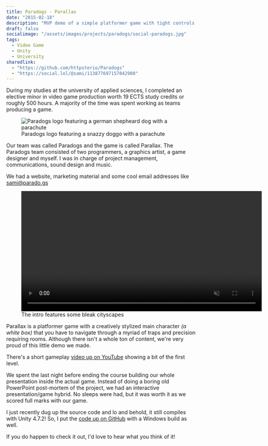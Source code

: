 ```yaml
---
title: Paradogs - Parallax
date: "2015-02-18"
description: "MVP demo of a simple platformer game with tight controls and physics. Made as the final project for my minor in video games."
draft: false
socialimage: "/assets/images/projects/paradogs/social-paradogs.jpg"
tags:
  - Video Game
  - Unity
  - University
sharedlink: 
  - "https://github.com/httpsterio/Paradogs"
  - "https://social.lol/@sami/113877697157842980"
---
```


During my studies at the university of applied sciences, I completed an elective minor in video game production worth 19 ECTS study credits or roughly 500 hours. A majority of the time was spent working as teams producing a game.

<figure>
  <img src="/assets/images/projects/paradogs/paradogs-logo.webp" alt="Paradogs logo featuring a german shepheard dog with a parachute" title="Paradogs logo featuring a german shepheard dog with a parachute" />
  <figcaption>Paradogs logo featuring a snazzy doggo with a parachute</figcaption>
</figure>

Our team was called Paradogs and the game is called Parallax. The Paradogs team consisted of two programmers, a graphics artist, a game designer and myself. I was in charge of project management, communications, sound design and music.

We had a website, marketing material and some cool email addresses like sami@parado.gs

<figure>
  <video width="640" preload="auto" muted autoplay loop>
    <source src="/assets/images/projects/paradogs/paradogs-outer.webm" type="video/webm" />
  </video>
  <figcaption>The intro features some bleak cityscapes</figcaption>
</figure>

Parallax is a platformer game with a creatively stylized main character _(a white box)_ that you have to navigate through a myriad of traps and precision requiring rooms. Although there isn't a whole ton of content, we're very proud of this little demo we made.

There's a short gameplay [video up on YouTube](https://www.youtube.com/watch?v=X47C7yVymHM) showing a bit of the first level.

We spent the last night before ending the course building our whole presentation inside the actual game. Instead of doing a boring old PowerPoint post-mortem of the project, we had an interactive presentation/game hybrid. No sleeps were had, but it was worth it as we scored full marks with our game.

I just recently dug up the source code and lo and behold, it still compiles with Unity 4.7.2! So, I put the [code up on GitHub](https://github.com/httpsterio/Paradogs) with a Windows build as well.

If you do happen to check it out, I'd love to hear what you think of it!